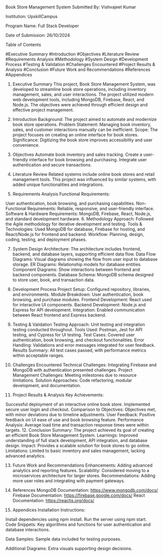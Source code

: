 Book Store Management System
Submitted By:
Vishvajeet Kumar

Institution:
UpskillCampus

Program Name:
Full Stack Developer

Date of Submission:
26/10/2024

Table of Contents

#Executive Summary
#Introduction
#Objectives
#Literature Review
#Requirements Analysis
#Methodology
#System Design
#Development Process
#Testing & Validation
#Challenges Encountered
#Project Results & Analysis
#Conclusion
#Future Work and Recommendations
#References
#Appendices

1. Executive Summary
This project, Book Store Management System, was developed to streamline book store operations, including inventory management, sales, and user interactions. The project utilized modern web development tools, including MongoDB, Firebase, React, and Node.js. The objectives were achieved through efficient design and effective project management.

2. Introduction
Background: The project aimed to automate and modernize book store operations.
Problem Statement: Managing book inventory, sales, and customer interactions manually can be inefficient.
Scope: The project focuses on creating an online interface for book stores.
Significance: Digitizing the book store improves accessibility and user convenience.

3. Objectives
Automate book inventory and sales tracking.
Create a user-friendly interface for book browsing and purchasing.
Integrate user authentication and secure transactions.
4. Literature Review
Related systems include online book stores and retail management tools. This project was influenced by similar systems, with added unique functionalities and integrations.

5. Requirements Analysis
Functional Requirements:

User authentication, book browsing, and purchasing capabilities.
Non-Functional Requirements:
Reliable, responsive, and user-friendly interface.
Software & Hardware Requirements:
MongoDB, Firebase, React, Node.js, and standard development hardware.
6. Methodology
Approach: Followed the Agile methodology for iterative development and testing.
Tools & Technologies: Used MongoDB for database, Firebase for hosting, and React/Node.js for frontend and backend.
Workflow: Planning, design, coding, testing, and deployment phases.

7. System Design
Architecture:
The architecture includes frontend, backend, and database layers, supporting efficient data flow.
Data Flow Diagrams: Visual diagrams showing the flow from user input to database storage.
ER Diagrams: Relationship models for database entities.
Component Diagrams: Show interactions between frontend and backend components.
Database Schema: MongoDB schema designed to store user, book, and transaction data.

8. Development Process
Project Setup: Configured repository, libraries, and environments.
Module Breakdown: User authentication, book browsing, and purchase modules.
Frontend Development: React used for interactive UI components.
Backend Development: Node.js and Express for API development.
Integration: Enabled communication between React frontend and Express backend.

9. Testing & Validation
Testing Approach: Unit testing and integration testing conducted throughout.
Tools Used: Postman, Jest for API testing, and Cypress for UI testing.
Test Cases: Covered user authentication, book browsing, and checkout functionalities.
Error Handling: Validations and error messages integrated for user feedback.
Results Summary: All test cases passed, with performance metrics within acceptable ranges.

10. Challenges Encountered
Technical Challenges: Integrating Firebase and MongoDB with authentication presented challenges.
Project Management Challenges: Meeting milestones due to resource limitations.
Solution Approaches: Code refactoring, modular development, and documentation.

11. Project Results & Analysis
Key Achievements:

Successful deployment of an interactive online book store.
Implemented secure user login and checkout.
Comparison to Objectives: Objectives met, with minor deviations due to timeline adjustments.
User Feedback: Positive feedback on UI ease of use and book browsing feature.
Performance Analysis: Average load time and transaction response times were within targets.
12. Conclusion
Summary: The project achieved its goal of creating an efficient Book Store Management System.
Learnings: Improved understanding of full stack development, API integration, and database design.
Impact: Provides a scalable solution for book stores to go online.
Limitations: Limited to basic inventory and sales management, lacking advanced analytics.

13. Future Work and Recommendations
Enhancements: Adding advanced analytics and reporting features.
Scalability: Considered moving to a microservices architecture for larger stores.
Recommendations: Adding more user roles and integrating with payment gateways.

14. References
MongoDB Documentation: https://www.mongodb.com/docs/
Firebase Documentation: https://firebase.google.com/docs/
React Documentation: https://reactjs.org/docs/
15. Appendices
Installation Instructions:

Install dependencies using npm install.
Run the server using npm start.
Code Snippets: Key algorithms and functions for user authentication and database interactions.

Data Samples: Sample data included for testing purposes.

Additional Diagrams: Extra visuals supporting design decisions.
